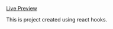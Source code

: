 [Live Preview](https://react-calculator-by-deepak.netlify.com/)

This is project created using react hooks.
